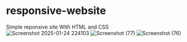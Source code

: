 # responsive-website
Simple reponsive site With HTML and CSS
![Screenshot 2025-01-24 224103](https://github.com/user-attachments/assets/452b7e73-b996-4a07-bb2d-0985e7510bbd)
![Screenshot (77)](https://github.com/user-attachments/assets/367d1d43-fad1-4040-83b9-188ce538b535)
![Screenshot (76)](https://github.com/user-attachments/assets/2b4071cf-2761-4f28-8dc3-337a5fef7249)

